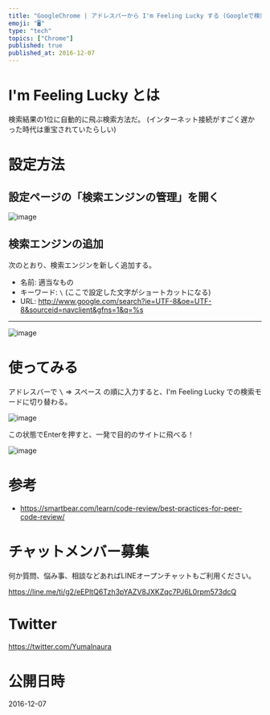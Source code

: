 ```yaml
---
title: "GoogleChrome | アドレスバーから I'm Feeling Lucky する (Googleで検索順位1位のサイトに飛ぶ)"
emoji: "🖥"
type: "tech"
topics: ["Chrome"]
published: true
published_at: 2016-12-07
---
```


# I'm Feeling Lucky とは

検索結果の1位に自動的に飛ぶ検索方法だ。
(インターネット接続がすごく遅かった時代は重宝されていたらしい)

# 設定方法

## 設定ページの「検索エンジンの管理」を開く

![image](https://qiita-image-store.s3.amazonaws.com/0/89618/1bccbf4e-9fe3-235a-6a39-d921b662b4ed.png)


## 検索エンジンの追加

次のとおり、検索エンジンを新しく追加する。


- 名前: 適当なもの
- キーワード: `\` (ここで設定した文字がショートカットになる)
- URL: http://www.google.com/search?ie=UTF-8&oe=UTF-8&sourceid=navclient&gfns=1&q=%s

---

![image](https://qiita-image-store.s3.amazonaws.com/0/89618/29b8346e-d070-7a19-0a84-b12758f2aa96.png)

# 使ってみる

アドレスバーで <kbd>\\</kbd> => <kbd>スペース</kbd> の順に入力すると、I'm Feeling Lucky での検索モードに切り替わる。

![image](https://qiita-image-store.s3.amazonaws.com/0/89618/fb8857e3-7c5e-caa4-c8a0-fe126e9c32fc.png)

この状態でEnterを押すと、一発で目的のサイトに飛べる！

![image](https://qiita-image-store.s3.amazonaws.com/0/89618/2e34ba6c-d14e-5631-435c-daf87af62d09.png)

# 参考

- https://smartbear.com/learn/code-review/best-practices-for-peer-code-review/









<!-- Update From Qiita API -->

# チャットメンバー募集


何か質問、悩み事、相談などあればLINEオープンチャットもご利用ください。

https://line.me/ti/g2/eEPltQ6Tzh3pYAZV8JXKZqc7PJ6L0rpm573dcQ





# Twitter


https://twitter.com/YumaInaura


<!-- Update From Qiita API -->



# 公開日時

2016-12-07
